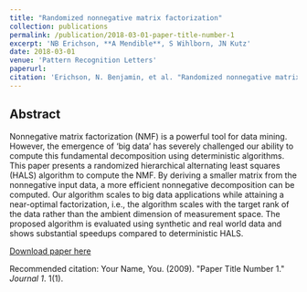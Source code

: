 ```yaml
---
title: "Randomized nonnegative matrix factorization"
collection: publications
permalink: /publication/2018-03-01-paper-title-number-1
excerpt: 'NB Erichson, **A Mendible**, S Wihlborn, JN Kutz'
date: 2018-03-01
venue: 'Pattern Recognition Letters'
paperurl: 
citation: 'Erichson, N. Benjamin, et al. "Randomized nonnegative matrix factorization." Pattern Recognition Letters 104 (2018): 1-7.'
---
```



## Abstract
Nonnegative matrix factorization (NMF) is a powerful tool for data mining. However, the emergence of ‘big data’ has severely challenged our ability to compute this fundamental decomposition using deterministic algorithms. This paper presents a randomized hierarchical alternating least squares (HALS) algorithm to compute the NMF. By deriving a smaller matrix from the nonnegative input data, a more efficient nonnegative decomposition can be computed. Our algorithm scales to big data applications while attaining a near-optimal factorization, i.e., the algorithm scales with the target rank of the data rather than the ambient dimension of measurement space. The proposed algorithm is evaluated using synthetic and real world data and shows substantial speedups compared to deterministic HALS.

[Download paper here](http://academicpages.github.io/files/paper1.pdf)

Recommended citation: Your Name, You. (2009). "Paper Title Number 1." <i>Journal 1</i>. 1(1).
